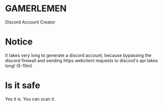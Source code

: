 # GAMERLEMEN
Discord Account Creator
# Notice
It takes very long to generate a discord account, because bypassing the discord firewall and sending https webclient requests to discord's api takes long! (5-10m)
# Is it safe
Yes it is. You can scan it.
